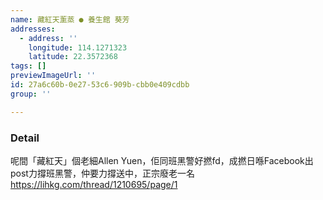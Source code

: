 ```yaml
---
name: 藏紅天薰蒸 ● 養生館 葵芳
addresses:
  - address: ''
    longitude: 114.1271323
    latitude: 22.3572368
tags: []
previewImageUrl: ''
id: 27a6c60b-0e27-53c6-909b-cbb0e409cdbb
group: ''

---
```

### Detail
呢間「藏紅天」個老細Allen Yuen，佢同班黑警好撚fd，成撚日喺Facebook出post力撐班黑警，仲要力撐送中，正宗廢老一名
https://lihkg.com/thread/1210695/page/1
